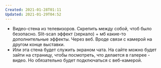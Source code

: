 ```yaml
---
Created: 2021-01-28T01:11
Updated: 2021-01-29T04:52
---
```

- Видео-стена из телевизоров. Скрепить между собой, чтоб было безопасно. Slit-scan эффект (зеркало) + мб какие-то дополнительные эффекты. Через веб. Вроде связи с камерой на другом конце выставки.
- Или эта стена будет служить экраном чата. На сайте можно будет зайти на страницу, чтобы посмотреть, что делается в галерее - видео. Но обязательно будет подключаться с веб-камерой.